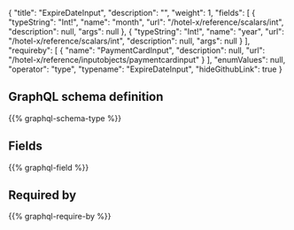 {
  "title": "ExpireDateInput",
  "description": "",
  "weight": 1,
  "fields": [
    {
      "typeString": "Int!",
      "name": "month",
      "url": "/hotel-x/reference/scalars/int",
      "description": null,
      "args": null
    },
    {
      "typeString": "Int!",
      "name": "year",
      "url": "/hotel-x/reference/scalars/int",
      "description": null,
      "args": null
    }
  ],
  "requireby": [
    {
      "name": "PaymentCardInput",
      "description": null,
      "url": "/hotel-x/reference/inputobjects/paymentcardinput"
    }
  ],
  "enumValues": null,
  "operator": "type",
  "typename": "ExpireDateInput",
  "hideGithubLink": true
}
## GraphQL schema definition

{{% graphql-schema-type %}}

## Fields

{{% graphql-field %}}

## Required by

{{% graphql-require-by %}}
